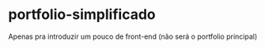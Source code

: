 # portfolio-simplificado
Apenas pra introduzir um pouco de front-end (não será o portfolio principal)
